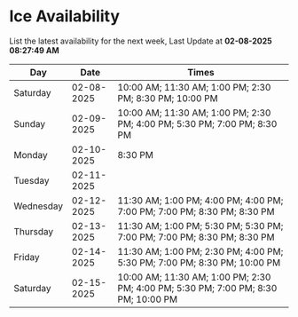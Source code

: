 # Ice Availability

List the latest availability for the next week, Last Update at **02-08-2025 08:27:49 AM**

| Day         | Date        | Times       |
| ----------- | ----------- | ----------- |
|Saturday|02-08-2025|10:00 AM; 11:30 AM; 1:00 PM; 2:30 PM; 8:30 PM; 10:00 PM|
|Sunday|02-09-2025|10:00 AM; 11:30 AM; 1:00 PM; 2:30 PM; 4:00 PM; 5:30 PM; 7:00 PM; 8:30 PM|
|Monday|02-10-2025|8:30 PM|
|Tuesday|02-11-2025||
|Wednesday|02-12-2025|11:30 AM; 1:00 PM; 4:00 PM; 4:00 PM; 7:00 PM; 7:00 PM; 8:30 PM; 8:30 PM|
|Thursday|02-13-2025|11:30 AM; 1:00 PM; 5:30 PM; 5:30 PM; 7:00 PM; 7:00 PM; 8:30 PM; 8:30 PM|
|Friday|02-14-2025|11:30 AM; 1:00 PM; 2:30 PM; 4:00 PM; 5:30 PM; 7:00 PM; 8:30 PM; 10:00 PM|
|Saturday|02-15-2025|10:00 AM; 11:30 AM; 1:00 PM; 2:30 PM; 4:00 PM; 5:30 PM; 7:00 PM; 8:30 PM; 10:00 PM|
